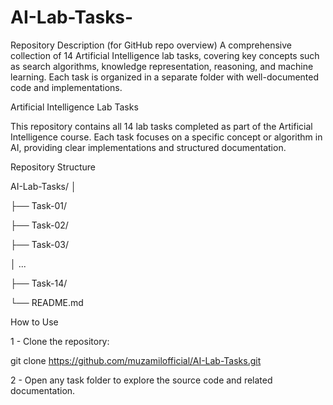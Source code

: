 # AI-Lab-Tasks-
Repository Description (for GitHub repo overview)  A comprehensive collection of 14 Artificial Intelligence lab tasks, covering key concepts such as search algorithms, knowledge representation, reasoning, and machine learning. Each task is organized in a separate folder with well-documented code and implementations.


Artificial Intelligence Lab Tasks

This repository contains all 14 lab tasks completed as part of the Artificial Intelligence course. Each task focuses on a specific concept or algorithm in AI, providing clear implementations and structured documentation.



Repository Structure

AI-Lab-Tasks/
│

├── Task-01/

├── Task-02/

├── Task-03/

│   ...

├── Task-14/

└── README.md


How to Use

1 - Clone the repository:

git clone https://github.com/muzamilofficial/AI-Lab-Tasks.git

2 - Open any task folder to explore the source code and related documentation.

